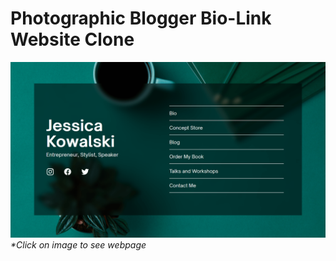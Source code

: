 # Photographic Blogger Bio-Link Website Clone

[![Bio-Link-Page](img/Bio-link-min.png)](https://kalki2706.github.io/Green-and-White-Photographic-Blogger-Bio-Link-Website-Canva-Clone/)
_\*Click on image to see webpage_
